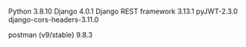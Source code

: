 Python 3.8.10
Django 4.0.1
Django REST framework 3.13.1
pyJWT-2.3.0
django-cors-headers-3.11.0

postman (v9/stable) 9.8.3